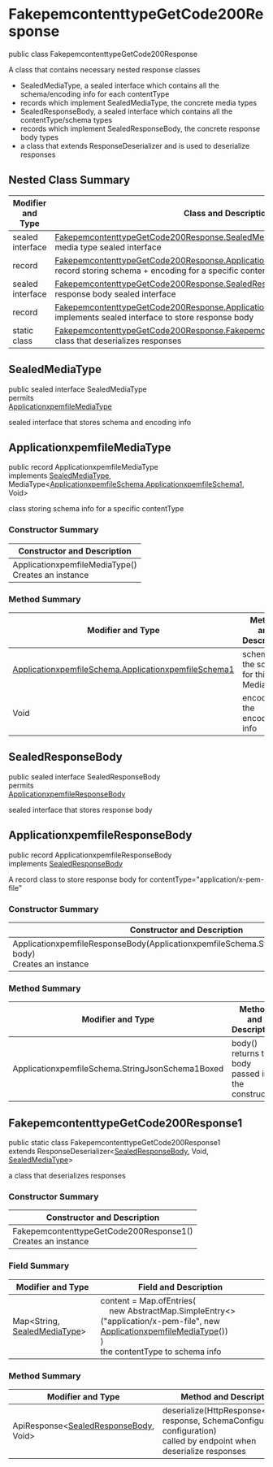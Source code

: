 # FakepemcontenttypeGetCode200Response

public class FakepemcontenttypeGetCode200Response

A class that contains necessary nested response classes
- SealedMediaType, a sealed interface which contains all the schema/encoding info for each contentType
- records which implement SealedMediaType, the concrete media types
- SealedResponseBody, a sealed interface which contains all the contentType/schema types
- records which implement SealedResponseBody, the concrete response body types
- a class that extends ResponseDeserializer and is used to deserialize responses

## Nested Class Summary
| Modifier and Type | Class and Description |
| ----------------- | --------------------- |
| sealed interface | [FakepemcontenttypeGetCode200Response.SealedMediaType](#sealedmediatype)<br>media type sealed interface |
| record | [FakepemcontenttypeGetCode200Response.ApplicationxpemfileMediaType](#applicationxpemfilemediatype)<br>record storing schema + encoding for a specific contentType |
| sealed interface | [FakepemcontenttypeGetCode200Response.SealedResponseBody](#sealedresponsebody)<br>response body sealed interface |
| record | [FakepemcontenttypeGetCode200Response.ApplicationxpemfileResponseBody](#applicationxpemfileresponsebody)<br>implements sealed interface to store response body |
| static class | [FakepemcontenttypeGetCode200Response.FakepemcontenttypeGetCode200Response1](#fakepemcontenttypegetcode200response1)<br>class that deserializes responses |

## SealedMediaType
public sealed interface SealedMediaType<br>
permits<br>
[ApplicationxpemfileMediaType](#applicationxpemfilemediatype)

sealed interface that stores schema and encoding info

## ApplicationxpemfileMediaType
public record ApplicationxpemfileMediaType<br>
implements [SealedMediaType](#sealedmediatype), MediaType<[ApplicationxpemfileSchema.ApplicationxpemfileSchema1](../../../../paths/fakepemcontenttype/get/responses/code200response/content/applicationxpemfile/ApplicationxpemfileSchema.md#applicationxpemfileschema1), Void>

class storing schema info for a specific contentType

### Constructor Summary
| Constructor and Description |
| --------------------------- |
| ApplicationxpemfileMediaType()<br>Creates an instance |

### Method Summary
| Modifier and Type | Method and Description |
| ----------------- | ---------------------- |
| [ApplicationxpemfileSchema.ApplicationxpemfileSchema1](../../../../paths/fakepemcontenttype/get/responses/code200response/content/applicationxpemfile/ApplicationxpemfileSchema.md#applicationxpemfileschema1) | schema()<br>the schema for this MediaType |
| Void | encoding()<br>the encoding info |

## SealedResponseBody
public sealed interface SealedResponseBody<br>
permits<br>
[ApplicationxpemfileResponseBody](#applicationxpemfileresponsebody)

sealed interface that stores response body

## ApplicationxpemfileResponseBody
public record ApplicationxpemfileResponseBody<br>
implements [SealedResponseBody](#sealedresponsebody)

A record class to store response body for contentType="application/x-pem-file"

### Constructor Summary
| Constructor and Description |
| --------------------------- |
| ApplicationxpemfileResponseBody(ApplicationxpemfileSchema.StringJsonSchema1Boxed body)<br>Creates an instance |

### Method Summary
| Modifier and Type | Method and Description |
| ----------------- | ---------------------- |
| ApplicationxpemfileSchema.StringJsonSchema1Boxed | body()<br>returns the body passed in in the constructor |

## FakepemcontenttypeGetCode200Response1
public static class FakepemcontenttypeGetCode200Response1<br>
extends ResponseDeserializer<[SealedResponseBody](#sealedresponsebody), Void, [SealedMediaType](#sealedmediatype)>

a class that deserializes responses

### Constructor Summary
| Constructor and Description |
| --------------------------- |
| FakepemcontenttypeGetCode200Response1()<br>Creates an instance |

### Field Summary
| Modifier and Type | Field and Description |
| ----------------- | --------------------- |
| Map<String, [SealedMediaType](#sealedmediatype)> | content =  Map.ofEntries(<br>&nbsp;&nbsp;&nbsp;&nbsp;new AbstractMap.SimpleEntry<>("application/x-pem-file", new [ApplicationxpemfileMediaType](#applicationxpemfilemediatype)())<br>)<br>the contentType to schema info |

### Method Summary
| Modifier and Type | Method and Description |
| ----------------- | ---------------------- |
| ApiResponse<[SealedResponseBody](#sealedresponsebody), Void> | deserialize(HttpResponse<byte[]> response, SchemaConfiguration configuration)<br>called by endpoint when deserialize responses |
